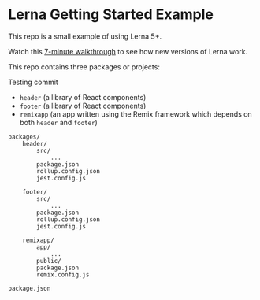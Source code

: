 # Lerna Getting Started Example

This repo is a small example of using Lerna 5+.

Watch this [7-minute walkthrough](https://www.youtube.com/watch?v=WgO5iG57jeQ) to see how new versions of Lerna work.

This repo contains three packages or projects:

Testing commit

- `header` (a library of React components)
- `footer` (a library of React components)
- `remixapp` (an app written using the Remix framework which depends on both `header` and `footer`)

```
packages/
    header/
        src/
            ...
        package.json
        rollup.config.json
        jest.config.js
    
    footer/
        src/
            ...
        package.json
        rollup.config.json
        jest.config.js
    
    remixapp/
        app/
            ...
        public/
        package.json
        remix.config.js
         
package.json
```

